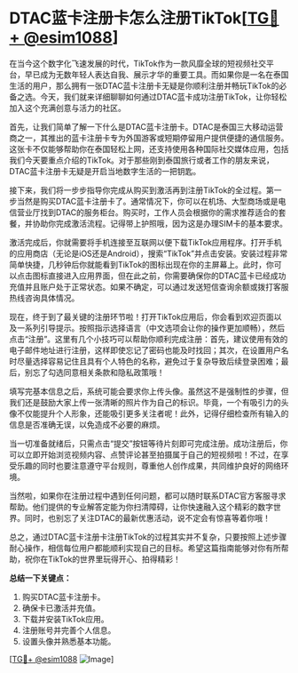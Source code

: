 # DTAC蓝卡注册卡怎么注册TikTok[[TG💪+ @esim1088](https://t.me/s/esim1088)]

在当今这个数字化飞速发展的时代，TikTok作为一款风靡全球的短视频社交平台，早已成为无数年轻人表达自我、展示才华的重要工具。而如果你是一名在泰国生活的用户，那么拥有一张DTAC蓝卡注册卡无疑是你顺利注册并畅玩TikTok的必备之选。今天，我们就来详细聊聊如何通过DTAC蓝卡成功注册TikTok，让你轻松加入这个充满创意与活力的社区。

首先，让我们简单了解一下什么是DTAC蓝卡注册卡。DTAC是泰国三大移动运营商之一，其推出的蓝卡注册卡专为外国游客或短期停留用户提供便捷的通信服务。这张卡不仅能够帮助你在泰国轻松上网，还支持使用各种国际社交媒体应用，包括我们今天要重点介绍的TikTok。对于那些刚到泰国旅行或者工作的朋友来说，DTAC蓝卡注册卡无疑是开启当地数字生活的一把钥匙。

接下来，我们将一步步指导你完成从购买到激活再到注册TikTok的全过程。第一步当然是购买DTAC蓝卡注册卡了。通常情况下，你可以在机场、大型商场或是电信营业厅找到DTAC的服务柜台。购买时，工作人员会根据你的需求推荐适合的套餐，并协助你完成激活流程。记得带上护照哦，因为这是办理SIM卡的基本要求。

激活完成后，你就需要将手机连接至互联网以便下载TikTok应用程序。打开手机的应用商店（无论是iOS还是Android），搜索“TikTok”并点击安装。安装过程非常简单快捷，几秒钟后你就能看到TikTok的图标出现在你的主屏幕上。此时，你可以点击图标直接进入应用界面，但在此之前，你需要确保你的DTAC蓝卡已经成功充值并且账户处于正常状态。如果不确定，可以通过发送短信查询余额或拨打客服热线咨询具体情况。

现在，终于到了最关键的注册环节啦！打开TikTok应用后，你会看到欢迎页面以及一系列引导提示。按照指示选择语言（中文选项会让你的操作更加顺畅），然后点击“注册”。这里有几个小技巧可以帮助你顺利完成注册：首先，建议使用有效的电子邮件地址进行注册，这样即使忘记了密码也能及时找回；其次，在设置用户名时尽量选择容易记住且具有个人特色的名称，避免过于复杂导致后续登录困难；最后，别忘了勾选同意相关条款和隐私政策哦！

填写完基本信息之后，系统可能会要求你上传头像。虽然这不是强制性的步骤，但我们还是鼓励大家上传一张清晰的照片作为自己的标识。毕竟，一个有吸引力的头像不仅能提升个人形象，还能吸引更多关注者呢！此外，记得仔细检查所有输入的信息是否准确无误，以免造成不必要的麻烦。

当一切准备就绪后，只需点击“提交”按钮等待片刻即可完成注册。成功注册后，你可以立即开始浏览视频内容、点赞评论甚至拍摄属于自己的短视频啦！不过，在享受乐趣的同时也要注意遵守平台规则，尊重他人创作成果，共同维护良好的网络环境。

当然啦，如果你在注册过程中遇到任何问题，都可以随时联系DTAC官方客服寻求帮助。他们提供的专业解答定能为你扫清障碍，让你快速融入这个精彩的数字世界。同时，也别忘了关注DTAC的最新优惠活动，说不定会有惊喜等着你哦！

总之，通过DTAC蓝卡注册卡注册TikTok的过程其实并不复杂，只要按照上述步骤耐心操作，相信每位用户都能顺利实现自己的目标。希望这篇指南能够对你有所帮助，祝你在TikTok的世界里玩得开心、拍得精彩！

**总结一下关键点：**
1. 购买DTAC蓝卡注册卡。
2. 确保卡已激活并充值。
3. 下载并安装TikTok应用。
4. 注册账号并完善个人信息。
5. 设置头像并熟悉基本功能。

[[TG💪+ @esim1088](https://t.me/s/esim1088) ![Image](https://i.postimg.cc/4NQfJmqS/Snipaste-2025-05-13-00-14-12.png)]